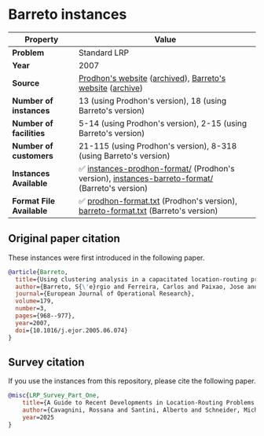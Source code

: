 # Barreto instances

| Property    | Value |
| ----------- | ----- |
| **Problem** | Standard LRP |
| **Year**    | 2007 |
| **Source**  | [Prodhon's website](http://prodhonc.free.fr/Instances/instances_us.htm) ([archived](https://web.archive.org/web/20250131140029/http://prodhonc.free.fr/Instances/instances_us.htm)), [Barreto's website](https://sweet.ua.pt/sbarreto/_private/SergioBarretoHomePage.htm) ([archive](https://web.archive.org/web/20250131143425/https://sweet.ua.pt/sbarreto/_private/SergioBarretoHomePage.htm)) |
| **Number of instances** | 13 (using Prodhon's version), 18 (using Barreto's version) |
| **Number of facilities** | 5-14 (using Prodhon's version), 2-15 (using Barreto's version) |
| **Number of customers** | 21-115 (using Prodhon's version), 8-318 (using Barreto's version) |
| **Instances Available** | ✅ [instances-prodhon-format/](instances-prodhon-format/) (Prodhon's version), [instances-barreto-format/](instances-barreto-format/) (Barreto's version) |
| **Format File Available** | ✅ [prodhon-format.txt](prodhon-format.txt) (Prodhon's version), [barreto-format.txt](barreto-format.txt) (Barreto's version) |

## Original paper citation

These instances were first introduced in the following paper.

```bib
@article{Barreto,
  title={Using clustering analysis in a capacitated location-routing problem},
  author={Barreto, S{\'e}rgio and Ferreira, Carlos and Paixao, Jose and {Santos Sousa}, Beatriz},
  journal={European Journal of Operational Research},
  volume=179,
  number=3,
  pages={968--977},
  year=2007,
  doi={10.1016/j.ejor.2005.06.074}
}
```

## Survey citation

If you use the instances from this repository, please cite the following paper.

```bib
@misc{LRP_Survey_Part_One,
    title={A Guide to Recent Developments in Location-Routing Problems --- Deterministic, single-echelon, single-objective, single-period problems},
    author={Cavagnini, Rossana and Santini, Alberto and Schneider, Michael},
    year=2025
}
```

